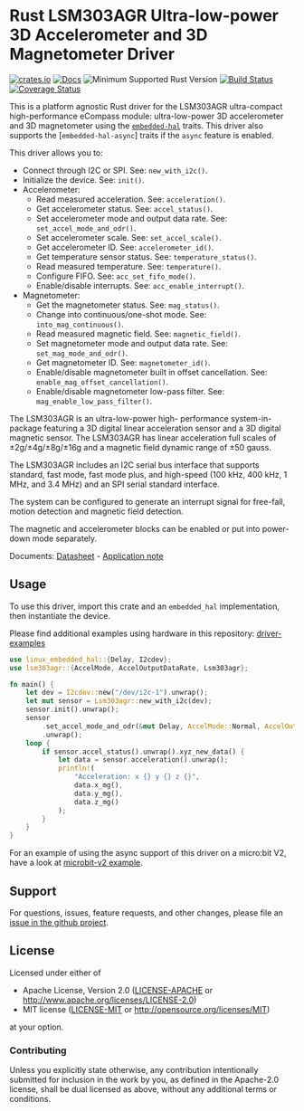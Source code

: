 # Rust LSM303AGR Ultra-low-power 3D Accelerometer and 3D Magnetometer Driver

[![crates.io](https://img.shields.io/crates/v/lsm303agr.svg)](https://crates.io/crates/lsm303agr)
[![Docs](https://docs.rs/lsm303agr/badge.svg)](https://docs.rs/lsm303agr)
![Minimum Supported Rust Version](https://img.shields.io/badge/rustc-1.60+-blue.svg)
[![Build Status](https://github.com/eldruin/lsm303agr-rs/workflows/Build/badge.svg)](https://github.com/eldruin/lsm303agr-rs/actions?query=workflow%3ABuild)
[![Coverage Status](https://coveralls.io/repos/github/eldruin/lsm303agr-rs/badge.svg?branch=master)](https://coveralls.io/github/eldruin/lsm303agr-rs?branch=master)

This is a platform agnostic Rust driver for the LSM303AGR ultra-compact
high-performance eCompass module: ultra-low-power 3D accelerometer and
3D magnetometer using the [`embedded-hal`] traits.
This driver also supports the [`embedded-hal-async`] traits if the `async` feature is enabled.

This driver allows you to:
- Connect through I2C or SPI. See: `new_with_i2c()`.
- Initialize the device. See: `init()`.
- Accelerometer:
    - Read measured acceleration. See: `acceleration()`.
    - Get accelerometer status. See: `accel_status()`.
    - Set accelerometer mode and output data rate. See: `set_accel_mode_and_odr()`.
    - Set accelerometer scale. See: `set_accel_scale()`.
    - Get accelerometer ID. See: `accelerometer_id()`.
    - Get temperature sensor status. See: `temperature_status()`.
    - Read measured temperature. See: `temperature()`.
    - Configure FIFO. See: `acc_set_fifo_mode()`.
    - Enable/disable interrupts. See: `acc_enable_interrupt()`.
- Magnetometer:
    - Get the magnetometer status. See: `mag_status()`.
    - Change into continuous/one-shot mode. See: `into_mag_continuous()`.
    - Read measured magnetic field. See: `magnetic_field()`.
    - Set magnetometer mode and output data rate. See: `set_mag_mode_and_odr()`.
    - Get magnetometer ID. See: `magnetometer_id()`.
    - Enable/disable magnetometer built in offset cancellation. See: `enable_mag_offset_cancellation()`.
    - Enable/disable magnetometer low-pass filter. See: `mag_enable_low_pass_filter()`.

<!-- TODO
[Introductory blog post]()
-->

The LSM303AGR is an ultra-low-power high- performance system-in-package featuring
a 3D digital linear acceleration sensor and a 3D digital magnetic sensor.
The LSM303AGR has linear acceleration full scales of ±2g/±4g/±8g/±16g and a magnetic
field dynamic range of ±50 gauss.

The LSM303AGR includes an I2C serial bus interface that supports standard, fast mode,
fast mode plus, and high-speed (100 kHz, 400 kHz, 1 MHz, and 3.4 MHz) and an SPI serial
standard interface.

The system can be configured to generate an interrupt signal for free-fall, motion
detection and magnetic field detection.

The magnetic and accelerometer blocks can be enabled or put into power-down mode separately.

Documents: [Datasheet](https://www.st.com/resource/en/datasheet/lsm303agr.pdf) - [Application note](https://www.st.com/resource/en/application_note/dm00265383-ultracompact-highperformance-ecompass-module-based-on-the-lsm303agr-stmicroelectronics.pdf)

## Usage

To use this driver, import this crate and an `embedded_hal` implementation,
then instantiate the device.

Please find additional examples using hardware in this repository: [driver-examples]

[driver-examples]: https://github.com/eldruin/driver-examples

```rust
use linux_embedded_hal::{Delay, I2cdev};
use lsm303agr::{AccelMode, AccelOutputDataRate, Lsm303agr};

fn main() {
    let dev = I2cdev::new("/dev/i2c-1").unwrap();
    let mut sensor = Lsm303agr::new_with_i2c(dev);
    sensor.init().unwrap();
    sensor
        .set_accel_mode_and_odr(&mut Delay, AccelMode::Normal, AccelOutputDataRate::Hz50)
        .unwrap();
    loop {
        if sensor.accel_status().unwrap().xyz_new_data() {
            let data = sensor.acceleration().unwrap();
            println!(
                "Acceleration: x {} y {} z {}",
                data.x_mg(),
                data.y_mg(),
                data.z_mg()
            );
        }
    }
}
```

For an example of using the async support of this driver on a micro:bit V2, have a look at [microbit-v2 example](./examples/microbit-v2.rs).

## Support

For questions, issues, feature requests, and other changes, please file an
[issue in the github project](https://github.com/eldruin/lsm303agr-rs/issues).

## License

Licensed under either of

 * Apache License, Version 2.0 ([LICENSE-APACHE](LICENSE-APACHE) or
   http://www.apache.org/licenses/LICENSE-2.0)
 * MIT license ([LICENSE-MIT](LICENSE-MIT) or
   http://opensource.org/licenses/MIT)

at your option.

### Contributing

Unless you explicitly state otherwise, any contribution intentionally submitted
for inclusion in the work by you, as defined in the Apache-2.0 license, shall
be dual licensed as above, without any additional terms or conditions.

[`embedded-hal`]: https://github.com/rust-embedded/embedded-hal
